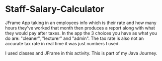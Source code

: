 # Staff-Salary-Calculator
JFrame App taking in an employees info which is their rate and how many hours they've worked that month then produces a report along with what they would pay after taxes.
In the app the 3 choices you have as what you do are: "cleaner", "lecturer" and "admin".
The tax rate is also not an accurate tax rate in real time it was just numbers I used. 

I used classes and JFrame in this activity.
This is part of my Java Journey.
